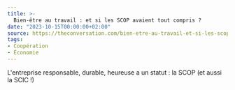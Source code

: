 ```yaml
---
title: >-
  Bien-être au travail : et si les SCOP avaient tout compris ?
date: "2023-10-15T00:00:00+02:00"
source: https://theconversation.com/bien-etre-au-travail-et-si-les-scop-avaient-tout-compris-208770
tags:
- Coopération
- Économie
---
```


L'entreprise responsable, durable, heureuse a un statut : la SCOP (et aussi la SCIC !)